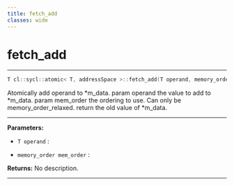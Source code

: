 ```yaml
---
title: fetch_add
classes: wide
---
```

# fetch_add

---

```cpp
T cl::sycl::atomic< T, addressSpace >::fetch_add(T operand, memory_order mem_order=memory_order::relaxed)
```


Atomically add operand to *m_data. param operand the value to add to *m_data. param mem_order the ordering to use. Can only be memory_order_relaxed. return the old value of *m_data. 


---
**Parameters:**

 - `T operand`
: 

 - `memory_order mem_order`
: 

**Returns:** No description.

---
